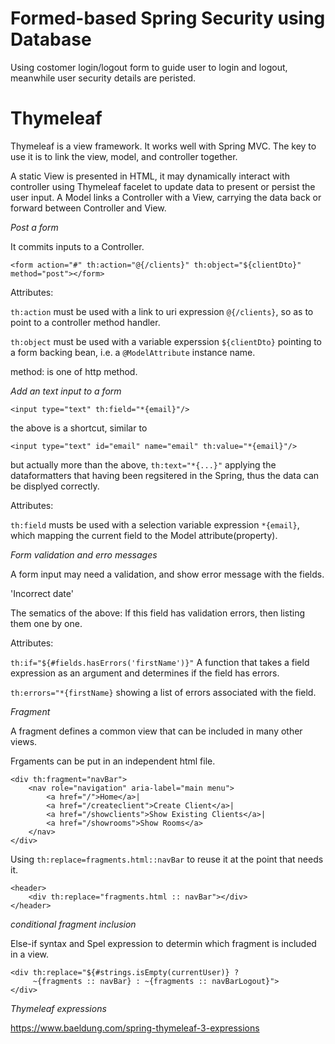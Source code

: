 # Formed-based Spring Security using Database

Using costomer login/logout form to guide user to login and logout, meanwhile user security details are peristed.  




# Thymeleaf

Thymeleaf is a view framework. It works well with Spring MVC. The key to use it is to link the view, model, and controller together. 

A static View is presented in HTML, it may dynamically interact with controller using Thymeleaf facelet to update data to present or persist the user input. A Model links a Controller with a View, carrying the data back or forward between Controller and View. 

*Post a form*

It commits inputs to a Controller.  

`<form action="#" th:action="@{/clients}" th:object="${clientDto}" method="post"></form>`

Attributes:

`th:action` must be used with a link to uri expression `@{/clients}`, so as to point to a controller method handler. 

`th:object` must be used with a variable experssion `${clientDto}` pointing to a form backing bean, i.e. a `@ModelAttribute` instance name. 

method: is one of http method. 


*Add an text input to a form*

`<input type="text" th:field="*{email}"/>`

the above is a shortcut, similar to 

`<input type="text" id="email" name="email" th:value="*{email}"/>`

but actually more than the above, `th:text="*{...}"` applying the dataformatters that having been regsitered in the Spring, thus the data can be displyed correctly. 

Attributes: 

`th:field` musts be used with a selection variable expression `*{email}`, which mapping the current field to the Model attribute(property).


*Form validation and erro messages*

A form input may need a validation, and show error message with the fields. 

'<span th:if="${#fields.hasErrors('firstName')}" th:errors="*{firstName}">Incorrect date</span>'

The sematics of the above: If this field has validation errors, then listing them one by one. 

Attributes: 

`th:if="${#fields.hasErrors('firstName')}"` A function that takes a field expression as an argument and determines if the field has errors. 

`th:errors="*{firstName}`  showing a list of errors associated with the field.  

*Fragment*

A fragment defines a common view that can be included in many other views. 

Frgaments can be put in an independent html file. 

```
<div th:fragment="navBar">
    <nav role="navigation" aria-label="main menu">
        <a href="/">Home</a>|
        <a href="/createclient">Create Client</a>|
        <a href="/showclients">Show Existing Clients</a>|
        <a href="/showrooms">Show Rooms</a>
    </nav>
</div>
```

Using `th:replace=fragments.html::navBar` to reuse it at the point that needs it.

```
<header>
    <div th:replace="fragments.html :: navBar"></div>
</header>
```

*conditional fragment inclusion* 

Else-if syntax and Spel expression to determin which fragment is included in a view. 

````
<div th:replace="${#strings.isEmpty(currentUser)} ?
     ~{fragments :: navBar} : ~{fragments :: navBarLogout}">
</div>
````

*Thymeleaf expressions*

https://www.baeldung.com/spring-thymeleaf-3-expressions

